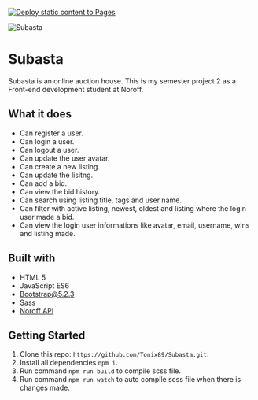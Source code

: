 [![Deploy static content to Pages](https://github.com/Tonix89/Subasta/actions/workflows/static.yml/badge.svg)](https://github.com/Tonix89/Subasta/actions/workflows/static.yml)

![Subasta](https://github.com/Tonix89/Subasta/assets/100238552/c422d17d-cdcd-4f50-a9ad-d5e4ebb00867)
# Subasta
Subasta is an online auction house. This is my semester project 2 as a Front-end development student at Noroff.

## What it does
 - Can register a user.
 - Can login a user.
 - Can logout a user.
 - Can update the user avatar.
 - Can create a new listing.
 - Can update the lisitng.
 - Can add a bid.
 - Can view the bid history.
 - Can search using listing title, tags and user name.
 - Can filter with active listing, newest, oldest and listing where the login user made a bid.
 - Can view the login user informations like avatar, email, username, wins and listing made.

## Built with
 - HTML 5
 - JavaScript ES6
 - [Bootstrap@5.2.3](https://getbootstrap.com/)
 - [Sass](https://sass-lang.com/)
 - [Noroff API](https://docs.noroff.dev/auctionhouse-endpoints/authentication)

## Getting Started

  1. Clone this repo: ```https://github.com/Tonix89/Subasta.git```.
  2. Install all dependencies ```npm i```.
  3. Run command ```npm run build``` to compile scss file.
  4. Run command ```npm run watch``` to auto compile scss file when there is changes made.
